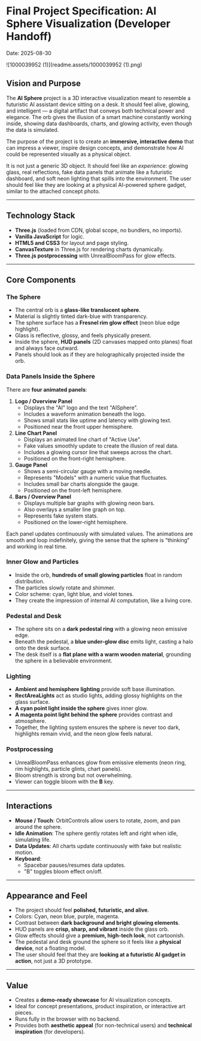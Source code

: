 # Final Project Specification: AI Sphere Visualization (Developer Handoff)

Date: 2025-08-30



![1000039952 (1)](readme.assets/1000039952 (1).png)



## Vision and Purpose

The **AI Sphere** project is a 3D interactive visualization meant to resemble a futuristic AI assistant device sitting on a desk. It should feel alive, glowing, and intelligent — a digital artifact that conveys both technical power and elegance. The orb gives the illusion of a smart machine constantly working inside, showing data dashboards, charts, and glowing activity, even though the data is simulated.

The purpose of the project is to create an **immersive, interactive demo** that can impress a viewer, inspire design concepts, and demonstrate how AI could be represented visually as a physical object.

It is not just a generic 3D object. It should feel like an *experience*: glowing glass, real reflections, fake data panels that animate like a futuristic dashboard, and soft neon lighting that spills into the environment. The user should feel like they are looking at a physical AI-powered sphere gadget, similar to the attached concept photo.

------

## Technology Stack

- **Three.js** (loaded from CDN, global scope, no bundlers, no imports).
- **Vanilla JavaScript** for logic.
- **HTML5 and CSS3** for layout and page styling.
- **CanvasTexture** in Three.js for rendering charts dynamically.
- **Three.js postprocessing** with UnrealBloomPass for glow effects.

------

## Core Components

### The Sphere

- The central orb is a **glass-like translucent sphere**.
- Material is slightly tinted dark-blue with transparency.
- The sphere surface has a **Fresnel rim glow effect** (neon blue edge highlight).
- Glass is reflective, glossy, and feels physically present.
- Inside the sphere, **HUD panels** (2D canvases mapped onto planes) float and always face outward.
- Panels should look as if they are holographically projected inside the orb.

### Data Panels Inside the Sphere

There are **four animated panels**:

1. **Logo / Overview Panel**
   - Displays the "AI" logo and the text "AISphere".
   - Includes a waveform animation beneath the logo.
   - Shows small stats like uptime and latency with glowing text.
   - Positioned near the front upper hemisphere.
2. **Line Chart Panel**
   - Displays an animated line chart of "Active Use".
   - Fake values smoothly update to create the illusion of real data.
   - Includes a glowing cursor line that sweeps across the chart.
   - Positioned on the front-right hemisphere.
3. **Gauge Panel**
   - Shows a semi-circular gauge with a moving needle.
   - Represents "Models" with a numeric value that fluctuates.
   - Includes small bar charts alongside the gauge.
   - Positioned on the front-left hemisphere.
4. **Bars / Overview Panel**
   - Displays multiple bar graphs with glowing neon bars.
   - Also overlays a smaller line graph on top.
   - Represents fake system stats.
   - Positioned on the lower-right hemisphere.

Each panel updates continuously with simulated values. The animations are smooth and loop indefinitely, giving the sense that the sphere is “thinking” and working in real time.

### Inner Glow and Particles

- Inside the orb, **hundreds of small glowing particles** float in random distribution.
- The particles slowly rotate and shimmer.
- Color scheme: cyan, light blue, and violet tones.
- They create the impression of internal AI computation, like a living core.

### Pedestal and Desk

- The sphere sits on a **dark pedestal ring** with a glowing neon emissive edge.
- Beneath the pedestal, a **blue under-glow disc** emits light, casting a halo onto the desk surface.
- The desk itself is a **flat plane with a warm wooden material**, grounding the sphere in a believable environment.

### Lighting

- **Ambient and hemisphere lighting** provide soft base illumination.
- **RectAreaLights** act as studio lights, adding glossy highlights on the glass surface.
- **A cyan point light inside the sphere** gives inner glow.
- **A magenta point light behind the sphere** provides contrast and atmosphere.
- Together, the lighting system ensures the sphere is never too dark, highlights remain vivid, and the neon glow feels natural.

### Postprocessing

- UnrealBloomPass enhances glow from emissive elements (neon ring, rim highlights, particle glints, chart panels).
- Bloom strength is strong but not overwhelming.
- Viewer can toggle bloom with the **B** key.

------

## Interactions

- **Mouse / Touch**: OrbitControls allow users to rotate, zoom, and pan around the sphere.
- **Idle Animation**: The sphere gently rotates left and right when idle, simulating life.
- **Data Updates**: All charts update continuously with fake but realistic motion.
- **Keyboard**:
  - Spacebar pauses/resumes data updates.
  - "B" toggles bloom effect on/off.

------

## Appearance and Feel

- The project should feel **polished, futuristic, and alive**.
- Colors: Cyan, neon blue, purple, magenta.
- Contrast between **dark background and bright glowing elements**.
- HUD panels are **crisp, sharp, and vibrant** inside the glass orb.
- Glow effects should give a **premium, high-tech look**, not cartoonish.
- The pedestal and desk ground the sphere so it feels like a **physical device**, not a floating model.
- The user should feel that they are **looking at a futuristic AI gadget in action**, not just a 3D prototype.

------

## Value

- Creates a **demo-ready showcase** for AI visualization concepts.
- Ideal for concept presentations, product inspiration, or interactive art pieces.
- Runs fully in the browser with no backend.
- Provides both **aesthetic appeal** (for non-technical users) and **technical inspiration** (for developers).


